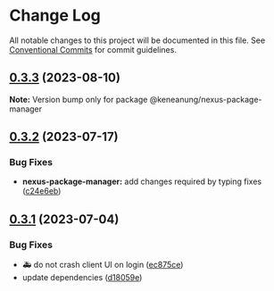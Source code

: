 # Change Log

All notable changes to this project will be documented in this file.
See [Conventional Commits](https://conventionalcommits.org) for commit guidelines.

## [0.3.3](https://github.com/keneanung/nexus-package-manager/compare/@keneanung/nexus-package-manager@0.3.2...@keneanung/nexus-package-manager@0.3.3) (2023-08-10)

**Note:** Version bump only for package @keneanung/nexus-package-manager

## [0.3.2](https://github.com/keneanung/nexus-package-manager/compare/@keneanung/nexus-package-manager@0.3.1...@keneanung/nexus-package-manager@0.3.2) (2023-07-17)

### Bug Fixes

- **nexus-package-manager:** add changes required by typing fixes ([c24e6eb](https://github.com/keneanung/nexus-package-manager/commit/c24e6eb5bd15c0a922def7773c1456d9a645a3b6))

## [0.3.1](https://github.com/keneanung/nexus-package-manager/compare/@keneanung/nexus-package-manager@0.3.0...@keneanung/nexus-package-manager@0.3.1) (2023-07-04)

### Bug Fixes

- :ambulance: do not crash client UI on login ([ec875ce](https://github.com/keneanung/nexus-package-manager/commit/ec875ce334e4f591af2081e5671a94447d6045c5))
- update dependencies ([d18059e](https://github.com/keneanung/nexus-package-manager/commit/d18059eba86605e023d44989a6b0e731f6e25173))
